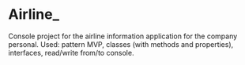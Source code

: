 # Airline_
Console project for the airline information application for the company personal.
Used: pattern MVP, classes (with methods and properties), interfaces, read/write from/to console.

